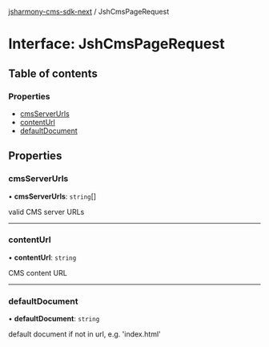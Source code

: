 [jsharmony-cms-sdk-next](../README.md) / JshCmsPageRequest

# Interface: JshCmsPageRequest

## Table of contents

### Properties

- [cmsServerUrls](JshCmsPageRequest.md#cmsserverurls)
- [contentUrl](JshCmsPageRequest.md#contenturl)
- [defaultDocument](JshCmsPageRequest.md#defaultdocument)

## Properties

### cmsServerUrls

• **cmsServerUrls**: `string`[]

valid CMS server URLs

___

### contentUrl

• **contentUrl**: `string`

CMS content URL

___

### defaultDocument

• **defaultDocument**: `string`

default document if not in url, e.g. 'index.html'
